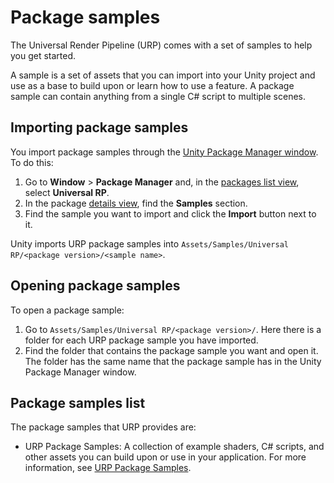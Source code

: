 # Package samples

The Universal Render Pipeline (URP) comes with a set of samples to help you get started.

A sample is a set of assets that you can import into your Unity project and use as a base to build upon or learn how to use a feature. A package sample can contain anything from a single C# script to multiple scenes.

## Importing package samples

You import package samples through the [Unity Package Manager window](https://docs.unity3d.com/Manual/upm-ui.html). To do this:

1. Go to **Window** > **Package Manager** and, in the [packages list view](https://docs.unity3d.com/Manual/upm-ui-list.html), select **Universal RP**.
2. In the package [details view](https://docs.unity3d.com/Manual/upm-ui-details.html), find the **Samples** section.
3. Find the sample you want to import and click the **Import** button next to it.

Unity imports URP package samples into `Assets/Samples/Universal RP/<package version>/<sample name>`.

## Opening package samples

To open a package sample:

1. Go to `Assets/Samples/Universal RP/<package version>/`. Here there is a folder for each URP package sample you have imported.
2. Find the folder that contains the package sample you want and open it. The folder has the same name that the package sample has in the Unity Package Manager window.

## Package samples list

The package samples that URP provides are:

* URP Package Samples: A collection of example shaders, C# scripts, and other assets you can build upon or use in your application. For more information, see [URP Package Samples](package-sample-urp-package-samples.md).
